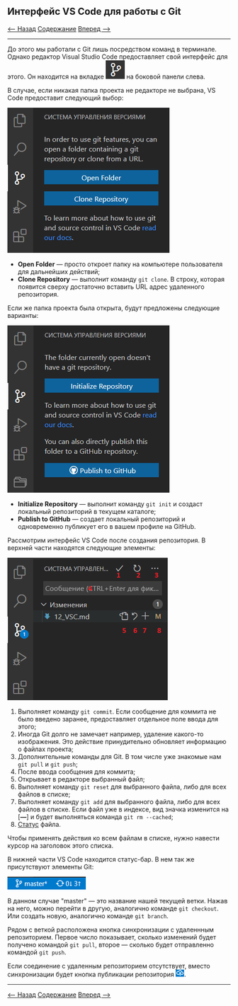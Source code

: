## Интерфейс VS Code для работы с Git

[<-- Назад](./11_Other_Commands.md)
[Содержание](./readme.md)
[Вперед -->](./13_ExtensionsForGit.md)

---

До этого мы работали с Git лишь посредством команд в терминале. Однако редактор Visual Studio Code предоставляет свой интерфейс для этого. Он находится на вкладке ![VSGitIcon](./assets/VSGit/icon.png) на боковой панели слева. 

В случае, если никакая папка проекта не редакторе не выбрана, VS Code предоставит следующий выбор:

![NoFolder](./assets/VSGit/NoFolder.png)

* **Open Folder** — просто откроет папку на компьютере пользователя для дальнейших действий;
* **Clone Repository** — выполнит команду `git clone`. В строку, которая появится сверху достаточно вставить URL адрес удаленного репозитория.

Если же папка проекта была открыта, будут предложены следующие варианты:

![SelectFolder](./assets/VSGit/SelectFolder.png)

* **Initialize Repository** — выполнит команду `git init` и создаст локальный репозиторий в текущем каталоге;
* **Publish to GitHub** — создает локальный репозиторий и одновременно публикует его в вашем профиле на GitHub. 

Рассмотрим интерфейс VS Code после создания репозитория. В верхней части находятся следующие элементы:

![InterfaceTop](./assets/VSGit/InterfaceTop.png)

1. Выполняет команду `git commit`. Если сообщение для коммита не было введено заранее, предоставляет отдельное поле ввода для этого;
2. Иногда Git долго не замечает например, удаление какого-то изображения. Это действие принудительно обновляет информацию о файлах проекта;
3. Дополнительные команды для Git. В том числе уже знакомые нам `git pull` и `git push`;
4. После ввода сообщения для коммита;
5. Открывает в редакторе выбранный файл;
6. Выполняет команду `git reset` для выбранного файла, либо для всех файлов в списке;
7. Выполняет команду `git add` для выбранного файла, либо для всех файлов в списке. Если файл уже в индексе, вид значка изменится на [**—**] и будет выполняться команда `git rm --cached`;
8. [Статус](./6_Status_and_commits.md) файла.

Чтобы применять действия ко всем файлам в списке, нужно навести курсор на заголовок этого списка.

В нижней части VS Code находится статус-бар. В нем так же присутствуют элементы Git:

![InterfaceBottom](./assets/VSGit/InterfaceBottom.png)

В данном случае "master" — это название нашей текущей ветки. Нажав на него, можно перейти в другую, аналогично команде `git checkout`. Или создать новую, аналогично команде `git branch`.

Рядом с веткой расположена кнопка синхронизации с удаленнным репозиторием. Первое число показывает, сколько изменений будет получено командой `git pull`, второе — сколько будет отправленно командой `git push`. 

Если соединение с удаленным репозиторием отсутствует, вместо синхронизации будет кнопка публикации репозитория ![Publish](./assets/VSGit/Publish.png). 

---
[<-- Назад](./11_Other_Commands.md)
[Содержание](./readme.md)
[Вперед -->](./13_ExtensionsForGit.md)